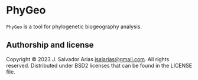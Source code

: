# PhyGeo

`PhyGeo` is a tool for phylogenetic biogeography analysis.

## Authorship and license

Copyright © 2023 J. Salvador Arias <jsalarias@gmail.com>.
All rights reserved.
Distributed under BSD2 licenses that can be found in the LICENSE file.
